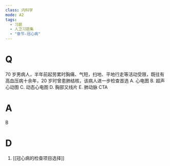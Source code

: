 ```yaml
---
class: 内科学
mode: A2
tags:
  - 习题
  - 人卫习题集
  - "章节-冠心病"
---
```


# Q
70 岁男病人，半年前起劳累时胸痛、气短，扫地、平地行走等活动受限，既往有高血压病十余年，20 岁时曾患肺结核，该病人进一步检查首选
A. 心电图 
B. 超声心动图 
C. 动态心电图
D. 胸部又线片 
E. 肺动脉 CTA
# A
B

# D
1. [[冠心病的检查项目选择]]